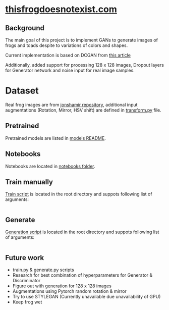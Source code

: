 # [thisfrogdoesnotexist.com](https://thisfrogdoesnotexist.com/)

## Background

The main goal of this project is to implement GANs to generate images of frogs and toads despite to variations of colors and shapes.

Current implementation is based on DCGAN from [this article](https://pytorch.org/tutorials/beginner/dcgan_faces_tutorial.html)

Additionally, added support for processing 128 x 128 images, Dropout layers for Generator network and noise input for real image samples.

# Dataset

Real frog images are from [jonshamir repository](https://github.com/jonshamir/frog-dataset/), additional input augmentations (Rotation, Mirror, HSV shift) are defined in [transform.py](transform.py) file.

## Pretrained

Pretrained models are listed in [models README](models/README.md).

## Notebooks

Notebooks are located in [notebooks folder](notebooks).

## Train manually

[Train script](train.py) is located in the root directory and suppots following list of arguments:

```

```

## Generate

[Generation script](geenrate.py) is located in the root directory and suppots following list of arguments:

```

```

## Future work

* train.py & generate.py scripts
* Research for best combination of hyperparameters for Generator & Discriminator
* Figure out with generation for 128 x 128 images
* Augmentations using Pytorch random rotation & mirror
* Try to use STYLEGAN (Currently unavailable due unavailability of GPU)
* Keep frog wet
